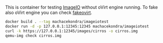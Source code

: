 This is container for testing [ImageIO](https://github.com/oVirt/ovirt-imageio) without oVirt engine running.
To fake also oVirt engine you can check [fakeovirt](https://github.com/machacekondra/fakeovirt).

```bash
docker build . --tag machacekondra/imageiotest
docker run -d -p 127.0.0.1:12345:12345 machacekondra/imageiotest
curl -k https://127.0.0.1:12345/images/cirros -o cirros.img
qemu-img check cirros.img
```
